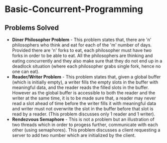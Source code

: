 # Basic-Concurrent-Programming
## Problems Solved
* **Diner Philosopher Problem** - This problem states that, there are 'n' philosophers who think and eat for each of
the 'm' number of days. Provided there are 'n' forks to eat, each philosopher must have two forks in order to be able
to eat. All the philosophers are thinking and eating concurrently and they also make sure that they do not end up in
a deadlock situation (where each philosopher grabs single fork, hence no one can eat).
* **Reader/Writer Problem** - This problem states that, given a global buffer (which is initially empty), a writer
fills the empty slots in the buffer with meaningful data, and the reader reads the filled slots in the buffer. However
as the global buffer is accessible to both the reader and the writer at the same time, it is to be made sure that,
a reader may never read a slot ahead of time before the writer fills it with meaningful data and writer must not
overwrite the slot in the buffer before that slot is read by a reader. (This problem discusses only 1 reader and 1
writer).
* **Rendezvous Semaphore** - This is not a problem but an illustration of two threads which in order to progess
further, communicate with each other (using semaphores). This problem discusses a client requesting a server to add
two number which are initialized by the client.
